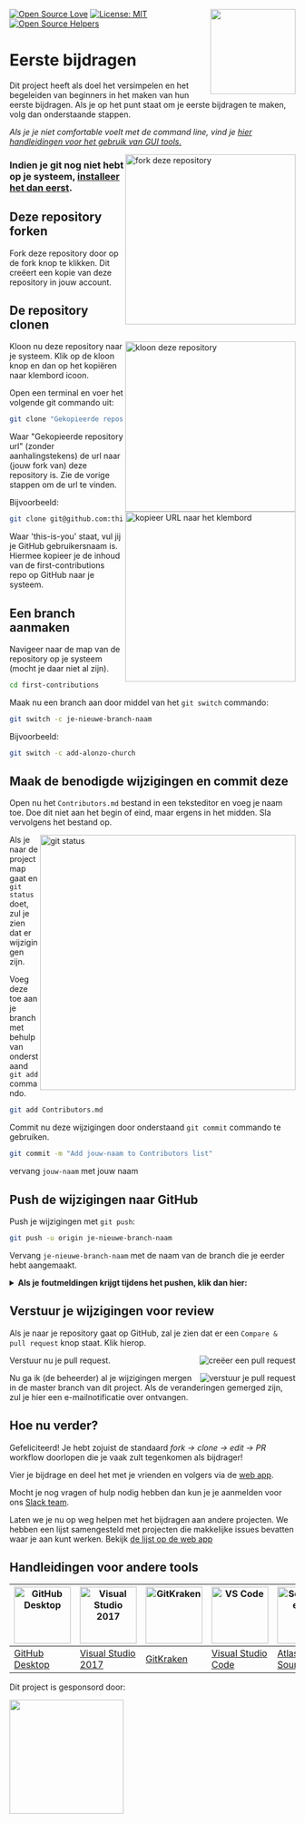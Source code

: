 [![Open Source Love](https://firstcontributions.github.io/open-source-badges/badges/open-source-v1/open-source.svg)](https://github.com/firstcontributions/open-source-badges)
[<img align="right" width="150" src="https://firstcontributions.github.io/assets/Readme/join-slack-team.png">](https://join.slack.com/t/firstcontributors/shared_invite/zt-1n4y7xnk0-DnLVTaN6U9xLU79H5Hi62w)
[![License: MIT](https://img.shields.io/badge/License-MIT-green.svg)](https://opensource.org/licenses/MIT)
[![Open Source Helpers](https://www.codetriage.com/roshanjossey/first-contributions/badges/users.svg)](https://www.codetriage.com/roshanjossey/first-contributions)

# Eerste bijdragen

Dit project heeft als doel het versimpelen en het begeleiden van beginners in het maken van hun eerste bijdragen. Als je op het punt staat om je eerste bijdragen te maken, volg dan onderstaande stappen.

_Als je je niet comfortable voelt met de command line, vind je [hier handleidingen voor het gebruik van GUI tools.](#handleidingen-voor-andere-tools)_

<img align="right" width="300" src="https://firstcontributions.github.io/assets/Readme/fork.png" alt="fork deze repository" />

### Indien je git nog niet hebt op je systeem, [installeer het dan eerst](https://docs.github.com/en/get-started/quickstart/set-up-git).

## Deze repository forken

Fork deze repository door op de fork knop te klikken. Dit creëert een kopie van deze repository in jouw account.

## De repository clonen

<img align="right" width="300" src="https://firstcontributions.github.io/assets/Readme/clone.png" alt="kloon deze repository" />

Kloon nu deze repository naar je systeem. Klik op de kloon knop en dan op het kopiëren naar klembord icoon.

Open een terminal en voer het volgende git commando uit:

```bash
git clone "Gekopieerde repository url"
```

Waar "Gekopieerde repository url" (zonder aanhalingstekens) de url naar (jouw fork van) deze repository is. Zie de vorige stappen om de url te vinden.

<img align="right" width="300" src="https://firstcontributions.github.io/assets/Readme/copy-to-clipboard.png" alt="kopieer URL naar het klembord" />

Bijvoorbeeld:

```bash
git clone git@github.com:this-is-you/first-contributions.git
```

Waar 'this-is-you' staat, vul jij je GitHub gebruikersnaam is. Hiermee kopieer je de inhoud van de first-contributions repo op GitHub naar je systeem.

## Een branch aanmaken

Navigeer naar de map van de repository op je systeem (mocht je daar niet al zijn).

```bash
cd first-contributions
```

Maak nu een branch aan door middel van het `git switch` commando:

```bash
git switch -c je-nieuwe-branch-naam
```

Bijvoorbeeld:

```bash
git switch -c add-alonzo-church
```

## Maak de benodigde wijzigingen en commit deze

Open nu het `Contributors.md` bestand in een teksteditor en voeg je naam toe. Doe dit niet aan het begin of eind, maar ergens in het midden. Sla vervolgens het bestand op.

<img align="right" width="450" src="https://firstcontributions.github.io/assets/Readme/git-status.png" alt="git status" />

Als je naar de projectmap gaat en `git status` doet, zul je zien dat er wijzigingen zijn. 

Voeg deze toe aan je branch met behulp van onderstaand `git add` commando.

```bash
git add Contributors.md
```

Commit nu deze wijzigingen door onderstaand `git commit` commando te gebruiken.

```bash
git commit -m "Add jouw-naam to Contributors list"
```

vervang `jouw-naam` met jouw naam

## Push de wijzigingen naar GitHub

Push je wijzigingen met `git push`:

```bash
git push -u origin je-nieuwe-branch-naam
```

Vervang `je-nieuwe-branch-naam` met de naam van de branch die je eerder hebt aangemaakt.


<details>
<summary> <strong>Als je foutmeldingen krijgt tijdens het pushen, klik dan hier:</strong> </summary>

- ### Authentication Error
     <pre>remote: Support for password authentication was removed on August 13, 2021. Please use a personal access token instead.
  remote: Please see https://github.blog/2020-12-15-token-authentication-requirements-for-git-operations/ for more information.
  fatal: Authentication failed for 'https://github.com/<your-username>/first-contributions.git/'</pre>
  Ga naar [GitHub's tutorial](https://docs.github.com/en/authentication/connecting-to-github-with-ssh/adding-a-new-ssh-key-to-your-github-account) voor het genereren en configureren van een SSH-sleutel in je account.

</details>

## Verstuur je wijzigingen voor review

Als je naar je repository gaat op GitHub, zal je zien dat er een `Compare & pull request` knop staat. Klik hierop.

<img style="float: right;" src="https://firstcontributions.github.io/assets/Readme/compare-and-pull.png" alt="creëer een pull request" />

Verstuur nu je pull request.

<img style="float: right;" src="https://firstcontributions.github.io/assets/Readme/submit-pull-request.png" alt="verstuur je pull request" />

Nu ga ik (de beheerder) al je wijzigingen mergen in de master branch van dit project. Als de veranderingen gemerged zijn, zul je hier een e-mailnotificatie over ontvangen.

## Hoe nu verder?

Gefeliciteerd! Je hebt zojuist de standaard _fork -> clone -> edit -> PR_ workflow doorlopen die je vaak zult tegenkomen als bijdrager!

Vier je bijdrage en deel het met je vrienden en volgers via de [web app](https://firstcontributions.github.io/#social-share).

Mocht je nog vragen of hulp nodig hebben dan kun je je aanmelden voor ons [Slack team](https://join.slack.com/t/firstcontributors/shared_invite/zt-1hg51qkgm-Xc7HxhsiPYNN3ofX2_I8FA).

Laten we je nu op weg helpen met het bijdragen aan andere projecten. We hebben een lijst samengesteld met projecten die makkelijke issues bevatten waar je aan kunt werken. Bekijk [de lijst op de web app](https://firstcontributions.github.io/#project-list)

## Handleidingen voor andere tools

| <a href="../gui-tool-tutorials/github-desktop-tutorial.md"><img alt="GitHub Desktop" src="https://desktop.github.com/images/desktop-icon.svg" width="100"></a> | <a href="../gui-tool-tutorials/github-windows-vs2017-tutorial.md"><img alt="Visual Studio 2017" src="https://upload.wikimedia.org/wikipedia/commons/c/cd/Visual_Studio_2017_Logo.svg" width="100"></a> | <a href="../gui-tool-tutorials/gitkraken-tutorial.md"><img alt="GitKraken" src="https://firstcontributions.github.io/assets/gui-tool-tutorials/gitkraken-tutorial/gk-icon.png" width="100"></a> | <a href="../gui-tool-tutorials/github-windows-vs-code-tutorial.md"><img alt="VS Code" src="https://upload.wikimedia.org/wikipedia/commons/1/1c/Visual_Studio_Code_1.35_icon.png" width=100></a> | <a href="../gui-tool-tutorials/sourcetree-macos-tutorial.md"><img alt="Sourcetree App" src="https://wac-cdn.atlassian.com/dam/jcr:81b15cde-be2e-4f4a-8af7-9436f4a1b431/Sourcetree-icon-blue.svg" width=100></a> | <a href="../gui-tool-tutorials/github-windows-intellij-tutorial.md"><img alt="IntelliJ IDEA" src="https://upload.wikimedia.org/wikipedia/commons/thumb/9/9c/IntelliJ_IDEA_Icon.svg/512px-IntelliJ_IDEA_Icon.svg.png" width=100></a> |
| --- | --- | --- | --- | --- | --- |
| [GitHub Desktop](../gui-tool-tutorials/github-desktop-tutorial.md) | [Visual Studio 2017](../gui-tool-tutorials/github-windows-vs2017-tutorial.md) | [GitKraken](../gui-tool-tutorials/gitkraken-tutorial.md) | [Visual Studio Code](../gui-tool-tutorials/github-windows-vs-code-tutorial.md) | [Atlassian Sourcetree](../gui-tool-tutorials/sourcetree-macos-tutorial.md) | [IntelliJ IDEA](../gui-tool-tutorials/github-windows-intellij-tutorial.md) |


<p>Dit project is gesponsord door:</p>
<p>
  <a href="https://www.digitalocean.com/">
    <img src="https://opensource.nyc3.cdn.digitaloceanspaces.com/attribution/assets/SVG/DO_Logo_horizontal_blue.svg" width="201px">
  </a>
</p>
